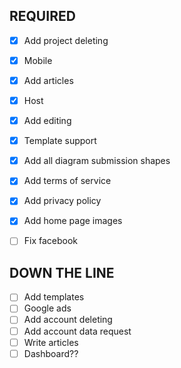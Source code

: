 ## REQUIRED
- [x] Add project deleting
- [x] Mobile
- [x] Add articles
- [x] Host
- [x] Add editing
- [x] Template support
- [x] Add all diagram submission shapes
- [x] Add terms of service
- [x] Add privacy policy
- [X] Add home page images

- [ ] Fix facebook

## DOWN THE LINE
- [ ] Add templates
- [ ] Google ads
- [ ] Add account deleting
- [ ] Add account data request
- [ ] Write articles
- [ ] Dashboard??